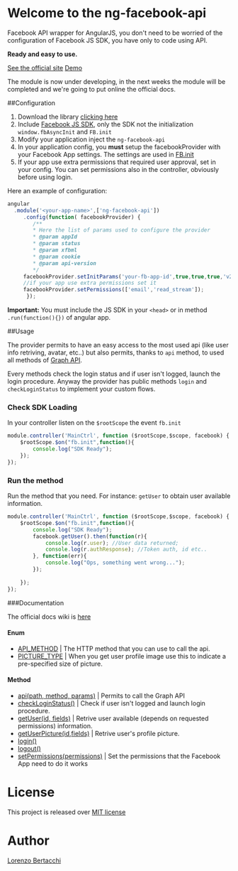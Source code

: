 Welcome to the ng-facebook-api
===============================

Facebook API wrapper for AngularJS, you don't need to be worried of the configuration of Facebook JS SDK, you have only to code using API.

**Ready and easy to use.**

[See the official site](http://jberta93.github.io/ng-facebook-api/)
[Demo](http://jberta93.github.io/ng-facebook-api/demo)

The module is now under developing, in the next weeks the module will be completed and we're going to put online the official docs.

##Configuration

1. Download the library [clicking here](https://github.com/jberta93/ng-facebook-api/archive/master.zip)
2. Include [Facebook JS SDK](https://developers.facebook.com/docs/javascript/quickstart/v2.1), only the SDK not the initialization `window.fbAsyncInit` and `FB.init`
3. Modify your application inject the `ng-facebook-api`
4. In your application config, you **must** setup the facebookProvider with your Facebook App settings. The settings are used in [FB.init](https://developers.facebook.com/docs/javascript/reference/FB.init/)
5. If your app use extra permissions that required user approval, set in your config. You can set permissions also in the controller, obviously before using login.

Here an example of configuration:
```javascript
angular
  .module('<your-app-name>',['ng-facebook-api'])
     .config(function( facebookProvider) {
        /**
        * Here the list of params used to configure the provider
        * @param appId
        * @param status
        * @param xfbml
        * @param cookie
        * @param api-version
        */
	 facebookProvider.setInitParams('your-fb-app-id',true,true,true,'v2.1');
	 //if your app use extra permissions set it
	 facebookProvider.setPermissions(['email','read_stream']);
      });
```


**Important:** You must include the JS SDK in your `<head>` or in method `.run(function(){})` of angular app.

##Usage

The provider permits to have an easy access to the most used api (like user info retriving, avatar, etc..) but also permits, thanks to `api` method, to used all methods of [Graph API](https://developers.facebook.com/docs/graph-api/reference/).

Every methods check the login status and if user isn't logged, launch the login procedure. Anyway the provider has public methods `login` and `checkLoginStatus` to implement your custom flows. 

### Check SDK Loading

In your controller listen on the `$rootScope` the event `fb.init`

```javascript
module.controller('MainCtrl', function ($rootScope,$scope, facebook) {
	$rootScope.$on("fb.init",function(){
	    console.log("SDK Ready");
	});
});
```

### Run the method

Run the method that you need. For instance: `getUser` to obtain user available information.

```javascript
module.controller('MainCtrl', function ($rootScope,$scope, facebook) {
	$rootScope.$on("fb.init",function(){
	    console.log("SDK Ready");
	    facebook.getUser().then(function(r){
	    	console.log(r.user); //User data returned;
	    	console.log(r.authResponse); //Token auth, id etc..
	    }, function(err){
	    	console.log("Ops, something went wrong...");
	    });
	    
	});
});
```

###Documentation

The official docs wiki is [here](https://github.com/jberta93/ng-facebook-api/wiki/Home)

#### Enum
* [API_METHOD](https://github.com/jberta93/ng-facebook-api/wiki/API_METHOD) | The HTTP method that you can use to call the api.
* [PICTURE_TYPE](https://github.com/jberta93/ng-facebook-api/wiki/PICTURE_TYPE) | When you get user profile image use this to indicate a pre-specified size of picture.

#### Method

* [api(path, method, params)](https://github.com/jberta93/ng-facebook-api/wiki/api) | Permits to call the Graph API
* [checkLoginStatus()](https://github.com/jberta93/ng-facebook-api/wiki/checkLoginStatus) | Check if user isn't logged and launch login procedure.
* [getUser(id, fields)](https://github.com/jberta93/ng-facebook-api/wiki/getUser) | Retrive user available (depends on requested permissions) information.
* [getUserPicture(id,fields)](https://github.com/jberta93/ng-facebook-api/wiki/getUserPicture) |  Retrive user's profile picture.
* [login()](https://github.com/jberta93/ng-facebook-api/wiki/login) 
* [logout()](https://github.com/jberta93/ng-facebook-api/wiki/logout) 
* [setPermissions(permissions)](https://github.com/jberta93/ng-facebook-api/wiki/setPermissions) | Set the permissions that the Facebook App need to do it works



License
===============================
This project is released over [MIT license](http://opensource.org/licenses/MIT "MIT License")

Author
===============================
[Lorenzo Bertacchi](http://www.lorenzobertacchi.it/)
